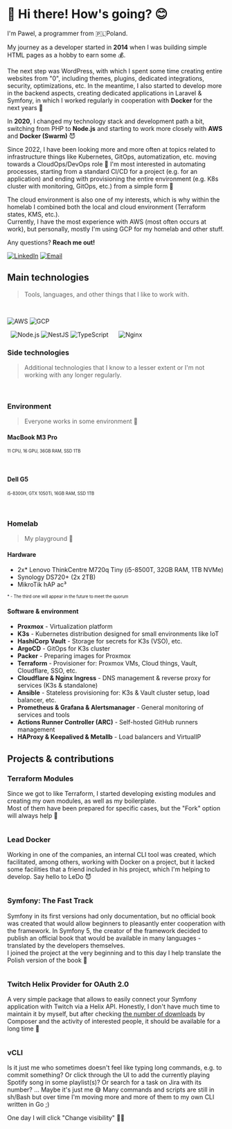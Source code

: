 # 👋 Hi there! How's going? 😊

I'm Pawel, a programmer from 🇵🇱Poland.

<p>
  My journey as a developer started in <b>2014</b> when I was building simple HTML pages as a hobby to earn some 💰.

  The next step was WordPress, with which I spent some time creating entire websites from "0", including themes, plugins, dedicated integrations, security, optimizations, etc. In the meantime, I also started to develop more in the backend aspects, creating dedicated applications in Laravel & Symfony, in which I worked regularly in cooperation with **Docker** for the next years 👾

  In <b>2020</b>, I changed my technology stack and development path a bit, switching from PHP to **Node.js** and starting to work more closely with **AWS** and **Docker (Swarm)** 😈
</p>

<p>
  Since 2022, I have been looking more and more often at topics related to infrastructure things like Kubernetes, GitOps, automatization, etc. moving towards a CloudOps/DevOps role 👹 I'm most interested in automating processes, starting from a standard CI/CD for a project (e.g. for an application) and ending with provisioning the entire environment (e.g. K8s cluster with monitoring, GitOps, etc.) from a simple form 🤖
</p>
<p>
  The cloud environment is also one of my interests, which is why within the homelab I combined both the local and cloud environment (Terraform states, KMS, etc.).
  <br /> Currently, I have the most experience with AWS (most often occurs at work), but personally, mostly I'm using GCP for my homelab and other stuff.
</p>

<p>Any questions? <b>Reach me out!</b></p>
<p>
<a href="https://www.linkedin.com/in/pawel-farys/" target="_blank"><img src="https://img.shields.io/badge/LinkedIn-blue?logo=linkedin&logoColor=white&style=for-the-badge" alt="LinkedIn" /></a>
<a href="mailto:pmg.farys@gmail.com"><img src="https://img.shields.io/badge/Email-404d59?style=for-the-badge&logo=gmail&logoColor=white" alt="Email" /></a>
</p>

<h2 id="main-tech">Main technologies</h2>

> Tools, languages, and other things that I like to work with.

<p>
  <img src="https://img.shields.io/badge/kubernetes-%23326ce5.svg?style=for-the-badge&logo=kubernetes&logoColor=white" alt="" />
  <img src="https://img.shields.io/badge/terraform-%235835CC.svg?style=for-the-badge&logo=terraform&logoColor=white" alt="" />
  <img src="https://img.shields.io/badge/docker-%230db7ed.svg?style=for-the-badge&logo=docker&logoColor=white" alt="" />
  <img src="https://img.shields.io/badge/argocd-%23ef7b4d.svg?style=for-the-badge&logo=argo&logoColor=white" alt="" />
  <img src="https://img.shields.io/badge/prometheus-%23e6522c.svg?style=for-the-badge&logo=prometheus&logoColor=white" alt="" />
  <img src="https://img.shields.io/badge/grafana-%23f46800.svg?style=for-the-badge&logo=grafana&logoColor=white" alt="" />
  <img src="https://img.shields.io/badge/helm-0f1689.svg?style=for-the-badge&logo=helm&logoColor=white" alt="" />
  <img src="https://img.shields.io/badge/kustomize-%23326ce5.svg?style=for-the-badge&logo=kubernetes&logoColor=white" alt="" />
  <img src="https://img.shields.io/badge/vault-FFCF25.svg?style=for-the-badge&logo=vault&logoColor=white" alt="" />
  <img src="https://img.shields.io/badge/packer-02A8EF.svg?style=for-the-badge&logo=packer&logoColor=white" alt="" />
  <img src="https://img.shields.io/badge/ansible-EE0000.svg?style=for-the-badge&logo=ansible&logoColor=white" alt="" />
</p>
<p>
  <img src="https://img.shields.io/badge/Amazon_AWS-232F3E?style=for-the-badge&logo=amazon-aws&logoColor=white" alt="AWS" />
  <img src="https://img.shields.io/badge/Google_Cloud-%234285F4?style=for-the-badge&logo=google-cloud&logoColor=white" alt="GCP" />
</p>

<p>
  <img src="https://img.shields.io/badge/Python-3776AB?style=for-the-badge&logo=python&logoColor=white" alt="" />
  <img src="https://img.shields.io/badge/go-%2300ADD8.svg?style=for-the-badge&logo=go&logoColor=white" alt="" />
  <img src="https://img.shields.io/badge/node.js-43853D?style=for-the-badge&logo=node.js&logoColor=white" alt="Node.js" />
  <img src="https://img.shields.io/badge/nestjs-%23E0234E.svg?style=for-the-badge&logo=nestjs&logoColor=white" alt="NestJS" />
  <img src="https://img.shields.io/badge/typescript-%23007ACC.svg?style=for-the-badge&logo=typescript&logoColor=white" alt="TypeScript" />
  <img src="https://img.shields.io/badge/postgreSQL-%23316192.svg?style=for-the-badge&logo=postgresql&logoColor=white" alt="" />
  <img src="https://img.shields.io/badge/redis-%23DD0031.svg?style=for-the-badge&logo=redis&logoColor=white" alt="" />
  <img src="https://img.shields.io/badge/MongoDB-%234ea94b.svg?style=for-the-badge&logo=mongodb&logoColor=white" alt="" />
  <img src="https://img.shields.io/badge/-ElasticSearch-005571?style=for-the-badge&logo=elasticsearch" alt="" />
  <img src="https://img.shields.io/badge/Node--Red-8F0000?style=for-the-badge&logo=nodered&logoColor=white" alt="" />
  <img src="https://img.shields.io/badge/nginx-%23009639.svg?style=for-the-badge&logo=nginx&logoColor=white" alt="Nginx" />
</p>

<h3 id="extra-tech">Side technologies</h3>

> Additional technologies that I know to a lesser extent or I'm not working with any longer regularly. <br />

<p>
  <img src="https://img.shields.io/badge/php%207-%23777BB4.svg?style=for-the-badge&logo=php&logoColor=white" alt="" />
  <img src="https://img.shields.io/badge/symfony%204/5-%23000000.svg?style=for-the-badge&logo=symfony&logoColor=white" alt="" />
  <img src="https://shields.io/badge/react-gray?logo=react&style=for-the-badge" alt="" />
</p>

<h3>Environment</h3>

> Everyone works in some environment 👻

<h4>MacBook M3 Pro</h4>

<sub><sup>11 CPU, 16 GPU, 36GB RAM, SSD 1TB</sup></sub>

<p>
  <img src="https://img.shields.io/badge/macos-000000?style=for-the-badge&logo=macos&logoColor=white" alt="" />
  <img src="https://img.shields.io/badge/tmux-1BB91F?style=for-the-badge&logo=tmux&logoColor=white" alt="" />
  <img src="https://img.shields.io/badge/ZSH-121011?style=for-the-badge&logo=gnu-bash&logoColor=white" alt="" />
  <img src="https://img.shields.io/badge/iterm2-000000?style=for-the-badge&logo=iterm2&logoColor=white" alt="" />
</p>

<h4>Dell G5</h4>

<sub><sup>i5-8300H, GTX 1050Ti, 16GB RAM, SSD 1TB</sup></sub>

<p>
  <img src="https://img.shields.io/badge/Arch_Linux-1793D1?style=for-the-badge&logo=arch-linux&logoColor=white" alt="" />
  <img src="https://img.shields.io/badge/alacritty-F46D01?style=for-the-badge&logo=alacritty&logoColor=white" alt="" />
  <img src="https://img.shields.io/badge/tmux-1BB91F?style=for-the-badge&logo=tmux&logoColor=white" alt="" />
  <img src="https://img.shields.io/badge/ZSH-121011?style=for-the-badge&logo=gnu-bash&logoColor=white" alt="" />
  <img src="https://img.shields.io/badge/VIM-%2311AB00.svg?&style=for-the-badge&logo=vim&logoColor=white" alt="" />
  <img src="https://img.shields.io/badge/wayland-FFA500?style=for-the-badge&logo=wayland&logoColor=white" alt="" />
</p>

### Homelab

> My playground 🛝

<h4>Hardware</h4>

- 2x* Lenovo ThinkCentre M720q Tiny (i5-8500T, 32GB RAM, 1TB NVMe)
- Synology DS720+ (2x 2TB)
- MikroTik hAP ac³

<sub><sup>* - The third one will appear in the future to meet the quorum</sup></sub>

<h4>Software & environment</h4>

- **Proxmox** - Virtualization platform
- **K3s** - Kubernetes distribution designed for small environments like IoT
- **HashiCorp Vault** - Storage for secrets for K3s (VSO), etc.
- **ArgoCD** - GitOps for K3s cluster
- **Packer** - Preparing images for Proxmox
- **Terraform** - Provisioner for: Proxmox VMs, Cloud things, Vault, Cloudflare, SSO, etc.
- **Cloudflare & Nginx Ingress** - DNS management & reverse proxy for services (K3s & standalone)
- **Ansible** - Stateless provisioning for: K3s & Vault cluster setup, load balancer, etc.
- **Prometheus & Grafana & Alertsmanager** - General monitoring of services and tools
- **Actions Runner Controller (ARC)** - Self-hosted GitHub runners management
- **HAProxy & Keepalived & Metallb** - Load balancers and VirtualIP

## Projects & contributions

### Terraform Modules

Since we got to like Terraform, I started developing existing modules and creating my own modules, as well as my boilerplate. <br />Most of them have been prepared for specific cases, but the "Fork" option will always help 👹

<a href="https://github.com/orgs/vrs-factory/repositories?q=terraform-&type=all&language=&sort="><img src="https://img.shields.io/badge/check%20modules-9619d2.svg?style=for-the-badge&logo=terraform&logoColor=white" alt="" /></a>

### Lead Docker

Working in one of the companies, an internal CLI tool was created, which facilitated, among others, working with Docker on a project, but it lacked some facilities that a friend included in his project, which I'm helping to develop. Say hello to LeDo 😈

<a href="https://github.com/paramah/ledo"><img src="https://img.shields.io/badge/start%20with%20ledo-4053D6.svg?style=for-the-badge&logo=docker&logoColor=white" alt="" /></a>

### Symfony: The Fast Track

Symfony in its first versions had only documentation, but no official book was created that would allow beginners to pleasantly enter cooperation with the framework. In Symfony 5, the creator of the framework decided to publish an official book that would be available in many languages - translated by the developers themselves. <br />
I joined the project at the very beginning and to this day I help translate the Polish version of the book 📖

<a href="https://symfony.com/book"><img src="https://img.shields.io/badge/learn%20symfony-000000.svg?style=for-the-badge&logo=symfony&logoColor=white" alt="" /></a>

### Twitch Helix Provider for OAuth 2.0

A very simple package that allows to easily connect your Symfony application with Twitch via a Helix API.
Honestly, I don't have much time to maintain it by myself, but after checking <a href="https://packagist.org/packages/vertisan/oauth2-twitch-helix/stats">the number of downloads</a> by Composer and the activity of interested people, it should be available for a long time 🥰

<a href="https://github.com/vertisan/oauth2-twitch-helix"><img src="https://img.shields.io/badge/start%20your%20stream-9146FF.svg?style=for-the-badge&logo=twitch&logoColor=white" alt="" /></a>

### vCLI

Is it just me who sometimes doesn't feel like typing long commands, e.g. to commit something? Or click through the UI to add the currently playing Spotify song in some playlist(s)? Or search for a task on Jira with its number? ... Maybe it's just me 😅
<be />Many commands and scripts are still in sh/Bash but over time I'm moving more and more of them to my own CLI written in Go ;)

One day I will click "Change visibility" 🤙🏼
